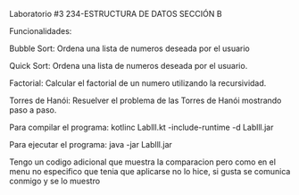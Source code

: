Laboratorio #3 234-ESTRUCTURA DE DATOS SECCIÓN B

Funcionalidades:

Bubble Sort: Ordena una lista de numeros deseada por el usuario 

Quick Sort: Ordena una lista de numeros deseada por el usuario.

Factorial: Calcular el factorial de un numero utilizando la recursividad.

Torres de Hanói: Resuelver el problema de las Torres de Hanói mostrando paso a paso.

Para compilar el programa:
kotlinc Lablll.kt -include-runtime -d Lablll.jar


Para ejecutar el programa:
java -jar Lablll.jar


Tengo un codigo adicional que muestra la comparacion pero como en el menu no especifico que tenia que aplicarse no lo hice, si gusta se comunica conmigo y se lo muestro 
